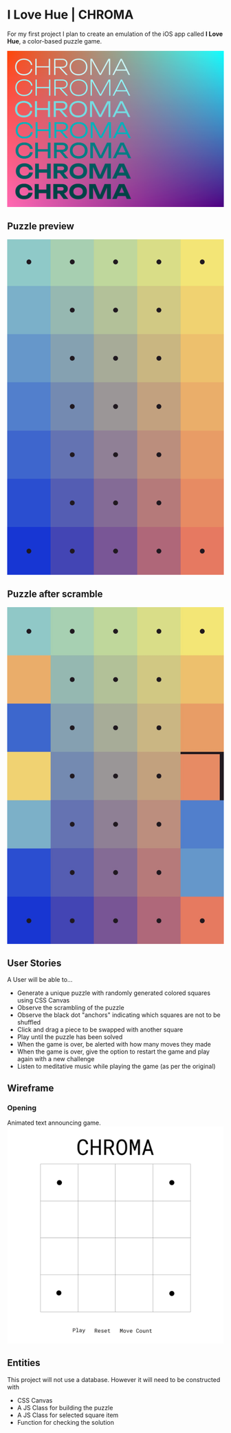 # I Love Hue | CHROMA

For my first project I plan to create an emulation of the iOS app called **I Love Hue**, a color-based puzzle game.


<img src="images/start.png">

## Puzzle preview
<img src="images/hue.png">

## Puzzle after scramble
<img src="images/hue2.jpg">

## User Stories

A User will be able to...
- Generate a unique puzzle with randomly generated colored squares using CSS Canvas
- Observe the scrambling of the puzzle
- Observe the black dot "anchors" indicating which squares are not to be shuffled
- Click and drag a piece to be swapped with another square
- Play until the puzzle has been solved
- When the game is over, be alerted with how many moves they made 
- When the game is over, give the option to restart the game and play again with a new challenge
- Listen to meditative music while playing the game (as per the original)

## Wireframe
### Opening 
Animated text announcing game.
<img src="images/mockup1.png">

## Entities

This project will not use a database. However it will need to be constructed with
- CSS Canvas
- A JS Class for building the puzzle
- A JS Class for selected square item
- Function for checking the solution
